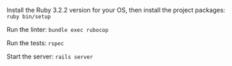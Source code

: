 Install the Ruby 3.2.2 version for your OS, then install the
project packages:
`ruby bin/setup`

Run the linter:
`bundle exec rubocop`

Run the tests:
`rspec`

Start the server:
`rails server`
